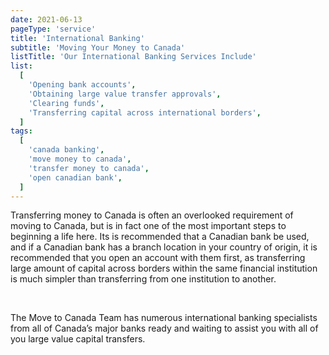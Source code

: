 ```yaml
---
date: 2021-06-13
pageType: 'service'
title: 'International Banking'
subtitle: 'Moving Your Money to Canada'
listTitle: 'Our International Banking Services Include'
list:
  [
    'Opening bank accounts',
    'Obtaining large value transfer approvals',
    'Clearing funds',
    'Transferring capital across international borders',
  ]
tags:
  [
    'canada banking',
    'move money to canada',
    'transfer money to canada',
    'open canadian bank',
  ]
---
```


Transferring money to Canada is often an overlooked requirement of moving to Canada, but is in fact one of the most important steps to beginning a life here. Its is recommended that a Canadian bank be used, and if a Canadian bank has a branch location in your country of origin, it is recommended that you open an account with them first, as transferring large amount of capital across borders within the same financial institution is much simpler than transferring from one institution to another.

<br/>

The Move to Canada Team has numerous international banking specialists from all of Canada’s major banks ready and waiting to assist you with all of you large value capital transfers.
